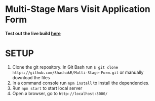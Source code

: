 # Multi-Stage Mars Visit Application Form

**Test out the live build [here](https://fun-games-online.herokuapp.com/)**

# SETUP
1. Clone the git repository. In Git Bash run ```$ git clone https://github.com/ShachakR/Multi-Stage-Form.git``` or manually download the files
2. In a command console run ```npm install``` to install the dependencies.  
4. Run ```npm start``` to start local server
5. Open a browser, go to ```http://localhost:3000/```
